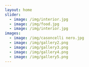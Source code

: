 ```yaml
---
layout: home
slider:
  - image: /img/interior.jpg
  - image: /img/food.jpg
  - image: /img/interior.jpg
images:
  - image: /img/casoncelli nero.jpg
  - image: /img/gallery2.png
  - image: /img/gallery3.png
  - image: /img/gallery4.png
  - image: /img/gallery5.png
---
```

